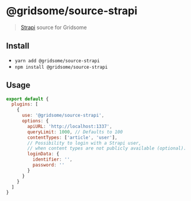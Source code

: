 # @gridsome/source-strapi

> [Strapi](https://strapi.io/) source for Gridsome

## Install

- `yarn add @gridsome/source-strapi`
- `npm install @gridsome/source-strapi`

## Usage

```js
export default {
  plugins: [
    {
      use: '@gridsome/source-strapi',
      options: {
        apiURL: 'http://localhost:1337',
        queryLimit: 1000, // Defaults to 100
        contentTypes: ['article', 'user'],
        // Possibility to login with a Strapi user,
        // when content types are not publicly available (optional).
        loginData: {
          identifier: '',
          password: ''
        }
      }
    }
  ]
}
```
